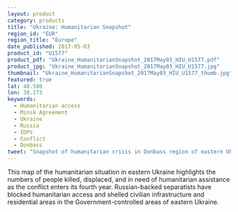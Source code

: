 ```yaml
---
layout: product
category: products
title: "Ukraine: Humanitarian Snapshot"
region_id: "EUR" 
region_title: "Europe"
date_published: 2017-05-03
product_id: "U1577"
product_pdf: "Ukraine_HumanitarianSnapshot_2017May03_HIU_U1577.pdf"
product_jpg: "Ukraine_HumanitarianSnapshot_2017May03_HIU_U1577.jpg"
thumbnail: "Ukraine_HumanitarianSnapshot_2017May03_HIU_U1577_thumb.jpg"
featured: true
lat: 48.580
lon: 38.273
keywords:
  - Humanitarian access
  - Minsk Agreement
  - Ukraine
  - Russia
  - IDPs
  - Conflict
  - Donbass
tweet: "Snapshot of humanitarian crisis in Donbass region of eastern Ukraine" 
---
```

This map of the humanitarian situation in eastern Ukraine highlights the numbers of people killed, displaced, and in need of humanitarian assistance as the conflict enters its fourth 
year. Russian-backed separatists have blocked humanitarian access and shelled civilian infrastructure and residential areas in the Government-controlled areas of eastern Ukraine.
